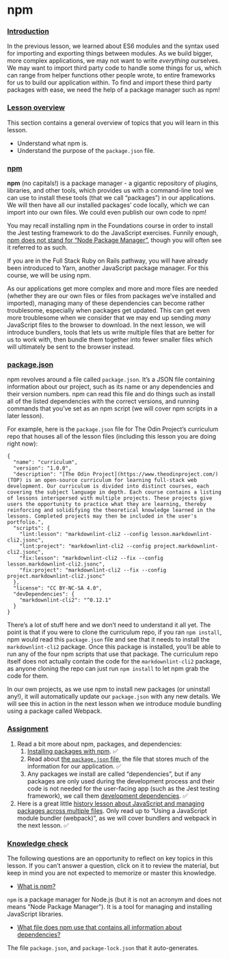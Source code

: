 # npm

### [Introduction](#introduction)

In the previous lesson, we learned about ES6 modules and the syntax used for importing and exporting things between modules. As we build bigger, more complex applications, we may not want to write _everything_ ourselves. We may want to import third party code to handle some things for us, which can range from helper functions other people wrote, to entire frameworks for us to build our application within. To find and import these third party packages with ease, we need the help of a package manager such as npm!

### [Lesson overview](#lesson-overview)

This section contains a general overview of topics that you will learn in this lesson.

*   Understand what npm is.
*   Understand the purpose of the `package.json` file.

### [npm](#npm)

**npm** (no capitals!) is a package manager - a gigantic repository of plugins, libraries, and other tools, which provides us with a command-line tool we can use to install these tools (that we call “packages”) in our applications. We will then have all our installed packages’ code locally, which we can import into our own files. We could even publish our own code to npm!

You may recall installing npm in the Foundations course in order to install the Jest testing framework to do the JavaScript exercises. Funnily enough, [npm does not stand for “Node Package Manager”](https://www.npmjs.com/package/npm#is-npm-an-acronym-for-node-package-manager), though you will often see it referred to as such.

If you are in the Full Stack Ruby on Rails pathway, you will have already been introduced to Yarn, another JavaScript package manager. For this course, we will be using npm.

As our applications get more complex and more and more files are needed (whether they are our own files or files from packages we’ve installed and imported), managing many of these dependencies can become rather troublesome, especially when packages get updated. This can get even more troublesome when we consider that we may end up sending _many_ JavaScript files to the browser to download. In the next lesson, we will introduce bundlers, tools that lets us write multiple files that are better for us to work with, then bundle them together into fewer smaller files which will ultimately be sent to the browser instead.

### [package.json](#packagejson)

npm revolves around a file called `package.json`. It’s a JSON file containing information about our project, such as its name or any dependencies and their version numbers. npm can read this file and do things such as install all of the listed dependencies with the correct versions, and running commands that you’ve set as an npm script (we will cover npm scripts in a later lesson).

For example, here is the `package.json` file for The Odin Project’s curriculum repo that houses all of the lesson files (including this lesson you are doing right now):

```
{
  "name": "curriculum",
  "version": "1.0.0",
  "description": "[The Odin Project](https://www.theodinproject.com/) (TOP) is an open-source curriculum for learning full-stack web development. Our curriculum is divided into distinct courses, each covering the subject language in depth. Each course contains a listing of lessons interspersed with multiple projects. These projects give users the opportunity to practice what they are learning, thereby reinforcing and solidifying the theoretical knowledge learned in the lessons. Completed projects may then be included in the user's portfolio.",
  "scripts": {
    "lint:lesson": "markdownlint-cli2 --config lesson.markdownlint-cli2.jsonc",
    "lint:project": "markdownlint-cli2 --config project.markdownlint-cli2.jsonc",
    "fix:lesson": "markdownlint-cli2 --fix --config lesson.markdownlint-cli2.jsonc",
    "fix:project": "markdownlint-cli2 --fix --config project.markdownlint-cli2.jsonc"
  },
  "license": "CC BY-NC-SA 4.0",
  "devDependencies": {
    "markdownlint-cli2": "^0.12.1"
  }
}
```

There’s a lot of stuff here and we don’t need to understand it all yet. The point is that if you were to clone the curriculum repo, if you ran `npm install`, npm would read this `package.json` file and see that it needs to install the `markdownlint-cli2` package. Once this package is installed, you’ll be able to run any of the four npm scripts that use that package. The curriculum repo itself does not actually contain the code for the `markdownlint-cli2` package, as anyone cloning the repo can just run `npm install` to let npm grab the code for them.

In our own projects, as we use npm to install new packages (or uninstall any!), it will automatically update our `package.json` with any new details. We will see this in action in the next lesson when we introduce module bundling using a package called Webpack.

### [Assignment](#assignment)

1.  Read a bit more about npm, packages, and dependencies:
    1.  [Installing packages with npm](https://docs.npmjs.com/downloading-and-installing-packages-locally). :white_check_mark:
    2.  Read about [the `package.json` file](https://docs.npmjs.com/creating-a-package-json-file), the file that stores much of the information for our application. :white_check_mark:
    3.  Any packages we install are called “dependencies”, but if any packages are only used during the development process and their code is not needed for the user-facing app (such as the Jest testing framework), we call them [development dependencies](https://dev.to/mshertzberg/demystifying-devdependencies-and-dependencies-5ege). :white_check_mark:
2.  Here is a great little [history lesson about JavaScript and managing packages across multiple files](https://peterxjang.com/blog/modern-javascript-explained-for-dinosaurs.html). Only read up to “Using a JavaScript module bundler (webpack)”, as we will cover bundlers and webpack in the next lesson. :white_check_mark:

### [Knowledge check](#knowledge-check)

The following questions are an opportunity to reflect on key topics in this lesson. If you can’t answer a question, click on it to review the material, but keep in mind you are not expected to memorize or master this knowledge.

*   [What is npm?](#npm)

`npm` is a package manager for Node.js (but it is not an acronym and does not means "Node Package Manager"). It is a tool for managing and installing JavaScript libraries.

*   [What file does npm use that contains all information about dependencies?](https://docs.npmjs.com/creating-a-package-json-file)

The file `package.json`, and `package-lock.json` that it auto-generates.
